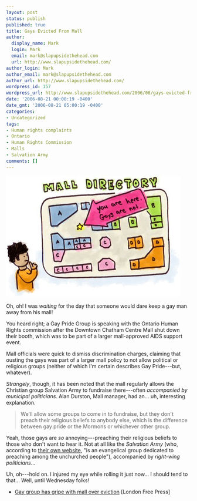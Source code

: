 ```yaml
---
layout: post
status: publish
published: true
title: Gays Evicted From Mall
author:
  display_name: Mark
  login: Mark
  email: mark@slapupsidethehead.com
  url: http://www.slapupsidethehead.com/
author_login: Mark
author_email: mark@slapupsidethehead.com
author_url: http://www.slapupsidethehead.com/
wordpress_id: 157
wordpress_url: http://www.slapupsidethehead.com/2006/08/gays-evicted-from-mall/
date: '2006-08-21 00:00:19 -0400'
date_gmt: '2006-08-21 05:00:19 -0400'
categories:
- Uncategorized
tags:
- Human rights complaints
- Ontario
- Human Rights Commission
- Malls
- Salvation Army
comments: []
---
```

![Mall Directory](/wp-content/media/2006/08/mall_directory.jpg)

Oh, oh! I was _waiting_ for the day that someone would dare keep a gay man away from his mall!

You heard right; a Gay Pride Group is speaking with the Ontario Human Rights commission after the Downtown Chatham Centre Mall shut down their booth, which was to be part of a larger mall-approved AIDS support event.

Mall officials were quick to dismiss discrimination charges, claiming that ousting the gays was part of a larger mall policy to not allow political or religious groups (neither of which I'm certain describes Gay Pride---but, whatever).

_Strangely_, though, it has been noted that the mall regularly allows the Christian group Salvation Army to fundraise there---often _accompanied by municipal politicians_. Alan Durston, Mall manager, had an... uh, interesting explanation.

> We'll allow some groups to come in to fundraise, but they don't preach their religious beliefs to anybody else, which is the difference between gay pride or the Mormons or whichever other group.

Yeah, those gays are _so_ annoying---preaching their religious beliefs to those who don't want to hear it. Not at all like the _Salvation Army_ (who, according to [their own website](http://www.salvationarmyusa.org/ "They preach in more than 160 languages! Amazing!"), "is an evangelical group dedicated to preaching among the unchurched people"), accompanied by _right-wing politicians_...

Uh, oh---hold on. I injured my eye while rolling it just now... I should tend to that... Well, until Wednesday folks!

- [Gay group has gripe with mall over eviction](http://lfpress.ca/newsstand/CityandRegion/2006/08/19/1764905-sun.html) [London Free Press]
